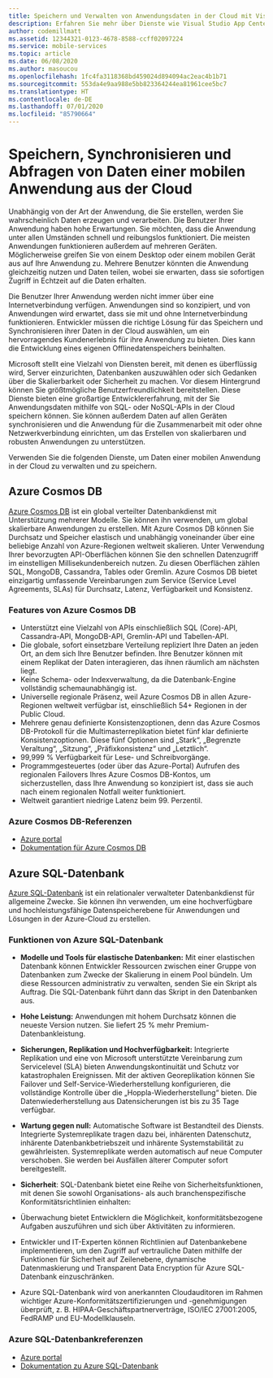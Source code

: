 ```yaml
---
title: Speichern und Verwalten von Anwendungsdaten in der Cloud mit Visual Studio App Center und Azure-Diensten
description: Erfahren Sie mehr über Dienste wie Visual Studio App Center, mit denen Sie die Daten einer mobilen Anwendung in der Cloud speichern und verwalten können.
author: codemillmatt
ms.assetid: 12344321-0123-4678-8588-ccff02097224
ms.service: mobile-services
ms.topic: article
ms.date: 06/08/2020
ms.author: masoucou
ms.openlocfilehash: 1fc4fa3118368bd459024d894094ac2eac4b1b71
ms.sourcegitcommit: 553da4e9aa988e5bb823364244ea81961cee5bc7
ms.translationtype: HT
ms.contentlocale: de-DE
ms.lasthandoff: 07/01/2020
ms.locfileid: "85790664"
---
```

# <a name="store-sync-and-query-mobile-application-data-from-the-cloud"></a>Speichern, Synchronisieren und Abfragen von Daten einer mobilen Anwendung aus der Cloud

Unabhängig von der Art der Anwendung, die Sie erstellen, werden Sie wahrscheinlich Daten erzeugen und verarbeiten. Die Benutzer Ihrer Anwendung haben hohe Erwartungen. Sie möchten, dass die Anwendung unter allen Umständen schnell und reibungslos funktioniert. Die meisten Anwendungen funktionieren außerdem auf mehreren Geräten. Möglicherweise greifen Sie von einem Desktop oder einem mobilen Gerät aus auf Ihre Anwendung zu. Mehrere Benutzer könnten die Anwendung gleichzeitig nutzen und Daten teilen, wobei sie erwarten, dass sie sofortigen Zugriff in Echtzeit auf die Daten erhalten.

Die Benutzer Ihrer Anwendung werden nicht immer über eine Internetverbindung verfügen. Anwendungen sind so konzipiert, und von Anwendungen wird erwartet, dass sie mit und ohne Internetverbindung funktionieren. Entwickler müssen die richtige Lösung für das Speichern und Synchronisieren ihrer Daten in der Cloud auswählen, um ein hervorragendes Kundenerlebnis für ihre Anwendung zu bieten. Dies kann die Entwicklung eines eigenen Offlinedatenspeichers beinhalten.

Microsoft stellt eine Vielzahl von Diensten bereit, mit denen es überflüssig wird, Server einzurichten, Datenbanken auszuwählen oder sich Gedanken über die Skalierbarkeit oder Sicherheit zu machen. Vor diesem Hintergrund können Sie größtmögliche Benutzerfreundlichkeit bereitstellen. Diese Dienste bieten eine großartige Entwicklererfahrung, mit der Sie Anwendungsdaten mithilfe von SQL- oder NoSQL-APIs in der Cloud speichern können. Sie können außerdem Daten auf allen Geräten synchronisieren und die Anwendung für die Zusammenarbeit mit oder ohne Netzwerkverbindung einrichten, um das Erstellen von skalierbaren und robusten Anwendungen zu unterstützen.

Verwenden Sie die folgenden Dienste, um Daten einer mobilen Anwendung in der Cloud zu verwalten und zu speichern.

## <a name="azure-cosmos-db"></a>Azure Cosmos DB

[Azure Cosmos DB](https://azure.microsoft.com/services/cosmos-db/) ist ein global verteilter Datenbankdienst mit Unterstützung mehrerer Modelle. Sie können ihn verwenden, um global skalierbare Anwendungen zu erstellen. Mit Azure Cosmos DB können Sie Durchsatz und Speicher elastisch und unabhängig voneinander über eine beliebige Anzahl von Azure-Regionen weltweit skalieren. Unter Verwendung Ihrer bevorzugten API-Oberflächen können Sie den schnellen Datenzugriff im einstelligen Millisekundenbereich nutzen. Zu diesen Oberflächen zählen SQL, MongoDB, Cassandra, Tables oder Gremlin. Azure Cosmos DB bietet einzigartig umfassende Vereinbarungen zum Service (Service Level Agreements, SLAs) für Durchsatz, Latenz, Verfügbarkeit und Konsistenz.

### <a name="azure-cosmos-db-features"></a>Features von Azure Cosmos DB

- Unterstützt eine Vielzahl von APIs einschließlich SQL (Core)-API, Cassandra-API, MongoDB-API, Gremlin-API und Tabellen-API.
- Die globale, sofort einsetzbare Verteilung repliziert Ihre Daten an jeden Ort, an dem sich Ihre Benutzer befinden. Ihre Benutzer können mit einem Replikat der Daten interagieren, das ihnen räumlich am nächsten liegt.
- Keine Schema- oder Indexverwaltung, da die Datenbank-Engine vollständig schemaunabhängig ist.
- Universelle regionale Präsenz, weil Azure Cosmos DB in allen Azure-Regionen weltweit verfügbar ist, einschließlich 54+ Regionen in der Public Cloud.
- Mehrere genau definierte Konsistenzoptionen, denn das Azure Cosmos DB-Protokoll für die Multimasterreplikation bietet fünf klar definierte Konsistenzoptionen. Diese fünf Optionen sind „Stark“, „Begrenzte Veraltung“, „Sitzung“, „Präfixkonsistenz“ und „Letztlich“.
- 99,999 % Verfügbarkeit für Lese- und Schreibvorgänge.
- Programmgesteuertes (oder über das Azure-Portal) Aufrufen des regionalen Failovers Ihres Azure Cosmos DB-Kontos, um sicherzustellen, dass Ihre Anwendung so konzipiert ist, dass sie auch nach einem regionalen Notfall weiter funktioniert.
- Weltweit garantiert niedrige Latenz beim 99. Perzentil.

### <a name="azure-cosmos-db-references"></a>Azure Cosmos DB-Referenzen

- [Azure portal](https://portal.azure.com) 
- [Dokumentation für Azure Cosmos DB](/azure/cosmos-db/introduction)

## <a name="azure-sql-database"></a>Azure SQL-Datenbank

 [Azure SQL-Datenbank](https://azure.microsoft.com/services/sql-database/) ist ein relationaler verwalteter Datenbankdienst für allgemeine Zwecke. Sie können ihn verwenden, um eine hochverfügbare und hochleistungsfähige Datenspeicherebene für Anwendungen und Lösungen in der Azure-Cloud zu erstellen.

### <a name="azure-sql-database-features"></a>Funktionen von Azure SQL-Datenbank

- **Modelle und Tools für elastische Datenbanken:** Mit einer elastischen Datenbank können Entwickler Ressourcen zwischen einer Gruppe von Datenbanken zum Zwecke der Skalierung in einem Pool bündeln. Um diese Ressourcen administrativ zu verwalten, senden Sie ein Skript als Auftrag. Die SQL-Datenbank führt dann das Skript in den Datenbanken aus.
- **Hohe Leistung:** Anwendungen mit hohem Durchsatz können die neueste Version nutzen. Sie liefert 25 % mehr Premium-Datenbankleistung.
- **Sicherungen, Replikation und Hochverfügbarkeit:** Integrierte Replikation und eine von Microsoft unterstützte Vereinbarung zum Servicelevel (SLA) bieten Anwendungskontinuität und Schutz vor katastrophalen Ereignissen. Mit der aktiven Georeplikation können Sie Failover und Self-Service-Wiederherstellung konfigurieren, die vollständige Kontrolle über die „Hoppla-Wiederherstellung“ bieten. Die Datenwiederherstellung aus Datensicherungen ist bis zu 35 Tage verfügbar.
- **Wartung gegen null:** Automatische Software ist Bestandteil des Diensts. Integrierte Systemreplikate tragen dazu bei, inhärenten Datenschutz, inhärente Datenbankbetriebszeit und inhärente Systemstabilität zu gewährleisten. Systemreplikate werden automatisch auf neue Computer verschoben. Sie werden bei Ausfällen älterer Computer sofort bereitgestellt.
- **Sicherheit**: SQL-Datenbank bietet eine Reihe von Sicherheitsfunktionen, mit denen Sie sowohl Organisations- als auch branchenspezifische Konformitätsrichtlinien einhalten:

- Überwachung bietet Entwicklern die Möglichkeit, konformitätsbezogene Aufgaben auszuführen und sich über Aktivitäten zu informieren.
- Entwickler und IT-Experten können Richtlinien auf Datenbankebene implementieren, um den Zugriff auf vertrauliche Daten mithilfe der Funktionen für Sicherheit auf Zeilenebene, dynamische Datenmaskierung und Transparent Data Encryption für Azure SQL-Datenbank einzuschränken.
- Azure SQL-Datenbank wird von anerkannten Cloudauditoren im Rahmen wichtiger Azure-Konformitätszertifizierungen und -genehmigungen überprüft, z. B. HIPAA-Geschäftspartnerverträge, ISO/IEC 27001:2005, FedRAMP und EU-Modellklauseln.

### <a name="azure-sql-database-references"></a>Azure SQL-Datenbankreferenzen

- [Azure portal](https://portal.azure.com) 
- [Dokumentation zu Azure SQL-Datenbank](/azure/sql-database/)
